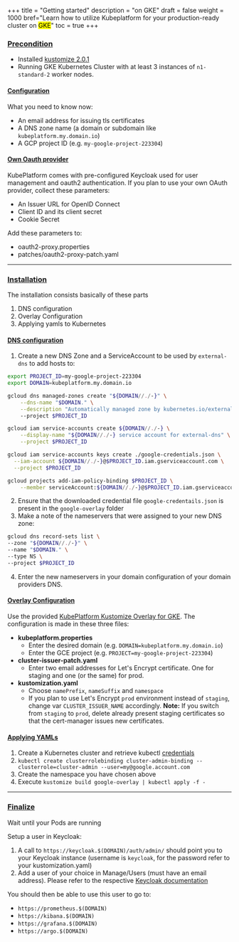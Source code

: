 +++
title = "Getting started"
description = "on GKE"
draft = false
weight = 1000
bref="Learn how to utilize Kubeplatform for your production-ready cluster on <mark>GKE</mark>"
toc = true
+++
<h3 class="section-head" id="1"><a href="#1">Precondition</a></h3>

- Installed [kustomize 2.0.1](https://github.com/kubernetes-sigs/kustomize/releases)
- Running GKE Kubernetes Cluster with at least 3 instances of ```n1-standard-2``` worker nodes.

<h4 class="section-head" id="2"><a href="#2">Configuration</a></h4>

What you need to know now:

- An email address for issuing tls certificates
- A DNS zone name (a domain or subdomain like ```kubeplatform.my.domain.io```)
- A GCP project ID (e.g. ```my-google-project-223304```)

<h4 class="section-head" id="3"><a href="#3">Own Oauth provider</a></h4>

KubePlatform comes with pre-configured Keycloak used for user management and oauth2 authentication. If you plan to use your own OAuth provider, collect these parameters:

- An Issuer URL for OpenID Connect
- Client ID and its client secret
- Cookie Secret

Add these parameters to:

- oauth2-proxy.properties
- patches/oauth2-proxy-patch.yaml

---

<h3 class="section-head" id="4"><a href="#4">Installation</a></h3>

The installation consists basically of these parts

1. DNS configuration
2. Overlay Configuration
3. Applying yamls to Kubernetes

<h4 class="section-head" id="5"><a href="#5">DNS configuration</a></h4>

1. Create a new DNS Zone and a ServiceAccount to be used by ```external-dns``` to add hosts to:

```bash
export PROJECT_ID=my-google-project-223304
export DOMAIN=kubeplatform.my.domain.io

gcloud dns managed-zones create "${DOMAIN//./-}" \
    --dns-name "$DOMAIN." \
    --description "Automatically managed zone by kubernetes.io/external-dns"
    --project $PROJECT_ID

gcloud iam service-accounts create ${DOMAIN//./-} \
    --display-name "${DOMAIN//./-} service account for external-dns" \
    --project $PROJECT_ID

gcloud iam service-accounts keys create ./google-credentials.json \
  --iam-account ${DOMAIN//./-}@$PROJECT_ID.iam.gserviceaccount.com \
  --project $PROJECT_ID

gcloud projects add-iam-policy-binding $PROJECT_ID \
    --member serviceAccount:${DOMAIN//./-}@$PROJECT_ID.iam.gserviceaccount.com --role roles/dns.admin
```

2. Ensure that the downloaded credential file `google-credentails.json` is present in the `google-overlay` folder
3. Make a note of the nameservers that were assigned to your new DNS zone:

```bash
gcloud dns record-sets list \
--zone "${DOMAIN//./-}" \
--name "$DOMAIN." \
--type NS \
--project $PROJECT_ID
```

4. Enter the new nameservers in your domain configuration of your domain providers DNS.

<h4 class="section-head" id="6"><a href="#6">Overlay Configuration</a></h4>

Use the provided [KubePlatform Kustomize Overlay for GKE](https://github.com/kube-platform/google-overlay).
The configuration is made in these three files:

- __kubeplatform.properties__
  - Enter the desired domain (e.g. ```DOMAIN=kubeplatform.my.domain.io```)
  - Enter the GCE project (e.g. ```PROJECT=my-google-project-223304```)
- __cluster-issuer-patch.yaml__
  - Enter two email addresses for Let's Encrypt certificate. One for staging and one (or the same) for prod.
- __kustomization.yaml__
  - Choose ```namePrefix```, ```nameSuffix``` and ```namespace```
  - If you plan to use Let's Encrypt `prod` environment instead of `staging`, change var `CLUSTER_ISSUER_NAME` accordingly. **Note:** If you switch from `staging` to `prod`, delete already present staging certificates so that the cert-manager issues new certificates.

<h4 class="section-head" id="7"><a href="#7">Applying YAMLs</a></h4>

1. Create a Kubernetes cluster and retrieve kubectl [credentials](https://cloud.google.com/sdk/gcloud/reference/container/clusters/get-credentials)
2. ```kubectl create clusterrolebinding cluster-admin-binding --clusterrole=cluster-admin --user=my@google.account.com```
3. Create the namespace you have chosen above
4. Execute ```kustomize build google-overlay | kubectl apply -f -```

---

<h3 class="section-head" id="8"><a href="#8">Finalize</a></h3>

Wait until your Pods are running

Setup a user in Keycloak:

1. A call to `https://keycloak.$(DOMAIN)/auth/admin/` should point you to your Keycloak instance (username is ```keycloak```, for the password refer to your kustomization.yaml)
2. Add a user of your choice in Manage/Users (must have an email address). Please refer to the respective [Keycloak documentation](https://www.keycloak.org/documentation)

You should then be able to use this user to go to:

- `https://prometheus.$(DOMAIN)`
- `https://kibana.$(DOMAIN)`
- `https://grafana.$(DOMAIN)`
- `https://argo.$(DOMAIN)`
